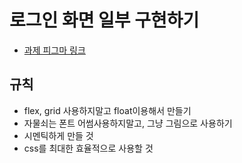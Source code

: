 # 로그인 화면 일부 구현하기

- [과제 피그마 링크](https://www.figma.com/file/c4mPUK5xcqzzRVBadSu6BG/%EB%A9%8B%EC%82%AC_%ED%94%84%EB%A1%A0%ED%8A%B8%EC%97%94%EB%93%9C%EC%8A%A4%EC%BF%A8_3%EA%B8%B0?node-id=28504%3A4177)

## 규칙

- flex, grid 사용하지말고 float이용해서 만들기
- 자물쇠는 폰트 어썸사용하지말고, 그냥 그림으로 사용하기
- 시멘틱하게 만들 것
- css를 최대한 효율적으로 사용할 것
